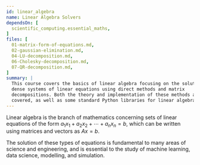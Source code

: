 ```yaml
---
id: linear_algebra
name: Linear Algebra Solvers
dependsOn: [
  scientific_computing.essential_maths,
]
files: [
  01-matrix-form-of-equations.md,
  02-gaussian-elimination.md,
  04-LU-decomposition.md,
  06-Cholesky-decomposition.md,
  07-QR-decomposition.md,
]
summary: |
  This course covers the basics of linear algebra focusing on the solution of
  dense systems of linear equations using direct methods and matrix
  decompositions. Both the theory and implementation of these methods are
  covered, as well as some standard Python libraries for linear algebra.
---
```


Linear algebra is the branch of mathematics concerning sets of linear equations 
of the form $a_1x_1 + a_2x_2 + \cdots + a_nx_n = b$, which can be written using matrices and vectors as $Ax = b$.

The solution of these types of equations is fundamental to many areas of
science and engineering, and is essential to the study of machine learning,
data science, modelling, and simulation.

